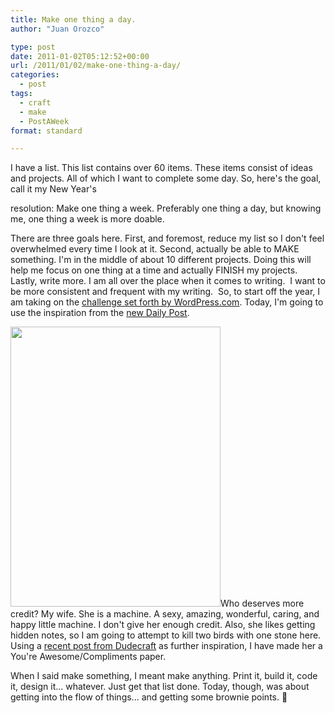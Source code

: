 ```yaml
---
title: Make one thing a day.
author: "Juan Orozco" 

type: post
date: 2011-01-02T05:12:52+00:00
url: /2011/01/02/make-one-thing-a-day/
categories:
  - post
tags:
  - craft
  - make
  - PostAWeek
format: standard

---
```

I have a list. This list contains over 60 items. These items consist of ideas and projects. All of which I want to complete some day. So, here's the goal, call it my New Year's
  
resolution: Make one thing a week. Preferably one thing a day, but knowing me, one thing a week is more doable.

There are three goals here. First, and foremost, reduce my list so I don't feel overwhelmed every time I look at it. Second, actually be able to MAKE something. I'm in the middle of about 10 different projects. Doing this will help me focus on one thing at a time and actually FINISH my projects. Lastly, write more. I am all over the place when it comes to writing.  I want to be more consistent and frequent with my writing.  So, to start off the year, I am taking on the [challenge set forth by WordPress.com][1]. Today, I'm going to use the inspiration from the [new Daily Post][2].

<img class="size-full alignleft" src="http://juanthedesigner.files.wordpress.com/2011/01/20110101-114031.jpg?resize=336%2C448" alt="" width="336" height="448" data-recalc-dims="1" />Who deserves more credit? My wife. She is a machine. A sexy, amazing, wonderful, caring, and happy little machine. I don't give her enough credit. Also, she likes getting hidden notes, so I am going to attempt to kill two birds with one stone here. Using a [recent post from Dudecraft][3] as further inspiration, I have made her a You're Awesome/Compliments paper.

When I said make something, I meant make anything. Print it, build it, code it, design it... whatever. Just get that list done. Today, though, was about getting into the flow of things... and getting some brownie points. 🙂

 [1]: http://en.blog.wordpress.com/2010/12/30/challenge-for-2011-want-to-blog-more-often/
 [2]: http://dailypost.wordpress.com/
 [3]: http://www.dudecraft.com/2010/12/free-compliments.html "Free Compliments - DudeCraft"